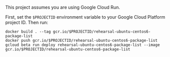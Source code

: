 This project assumes you are using Google Cloud Run.

First, set the `$PROJECTID` environment variable to your Google Cloud Platform
project ID. Then run:

```
docker build . --tag gcr.io/$PROJECTID/rehearsal-ubuntu-centos6-package-list
docker push gcr.io/$PROJECTID/rehearsal-ubuntu-centos6-package-list
gcloud beta run deploy rehearsal-ubuntu-centos6-package-list --image gcr.io/$PROJECTID/rehearsal-ubuntu-centos6-package-list
```


